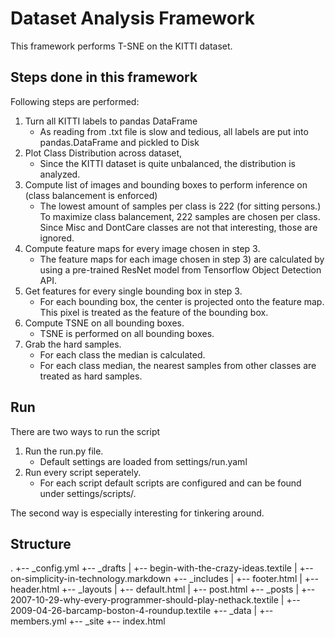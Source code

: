 # Dataset Analysis Framework
This framework performs T-SNE on the KITTI dataset.

## Steps done in this framework
Following steps are performed:
1. Turn all KITTI labels to pandas DataFrame
    * As reading from .txt file is slow and tedious, all labels are put into pandas.DataFrame and pickled to Disk
2. Plot Class Distribution across dataset,
    * Since the KITTI dataset is quite unbalanced, the distribution is analyzed.
3. Compute list of images and bounding boxes to perform inference on (class balancement is enforced)
    * The lowest amount of samples per class is 222 (for sitting persons.) To maximize class balancement, 
      222 samples are chosen per class. Since Misc and DontCare classes are not that interesting, those are ignored.
4. Compute feature maps for every image chosen in step 3.
    * The feature maps for each image chosen in step 3) are calculated by using a pre-trained ResNet model from
      Tensorflow Object Detection API.
5. Get features for every single bounding box in step 3.
    * For each bounding box, the center is projected onto the feature map. This pixel is treated as the feature of the bounding box.
6. Compute TSNE on all bounding boxes.
    * TSNE is performed on all bounding boxes.
7. Grab the hard samples.
    * For each class the median is calculated.
    * For each class median, the nearest samples from other classes are treated as hard samples.
 
 ## Run
 There are two ways to run the script
 1. Run the run.py file.
    * Default settings are loaded from settings/run.yaml
 2. Run every script seperately.
    * For each script default scripts are configured and can be found under settings/scripts/.
    
 The second way is especially interesting for tinkering around.

## Structure
.
+-- _config.yml
+-- _drafts
|   +-- begin-with-the-crazy-ideas.textile
|   +-- on-simplicity-in-technology.markdown
+-- _includes
|   +-- footer.html
|   +-- header.html
+-- _layouts
|   +-- default.html
|   +-- post.html
+-- _posts
|   +-- 2007-10-29-why-every-programmer-should-play-nethack.textile
|   +-- 2009-04-26-barcamp-boston-4-roundup.textile
+-- _data
|   +-- members.yml
+-- _site
+-- index.html
